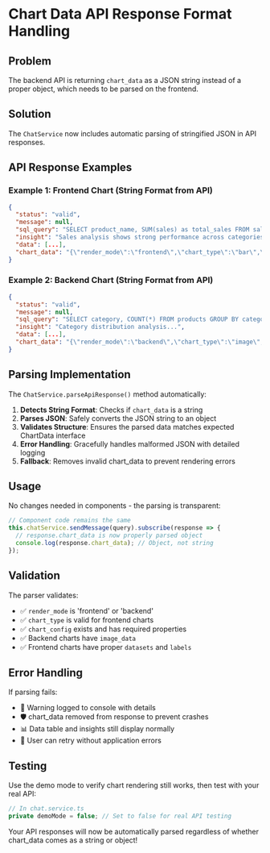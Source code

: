 # Chart Data API Response Format Handling

## Problem
The backend API is returning `chart_data` as a JSON string instead of a proper object, which needs to be parsed on the frontend.

## Solution
The `ChatService` now includes automatic parsing of stringified JSON in API responses.

## API Response Examples

### Example 1: Frontend Chart (String Format from API)
```json
{
  "status": "valid",
  "message": null,
  "sql_query": "SELECT product_name, SUM(sales) as total_sales FROM sales GROUP BY product_name",
  "insight": "Sales analysis shows strong performance across categories...",
  "data": [...],
  "chart_data": "{\"render_mode\":\"frontend\",\"chart_type\":\"bar\",\"chart_config\":{\"labels\":[\"Product A\",\"Product B\"],\"datasets\":[{\"label\":\"Sales\",\"data\":[100,200]}]"
}
```

### Example 2: Backend Chart (String Format from API)
```json
{
  "status": "valid",
  "message": null,
  "sql_query": "SELECT category, COUNT(*) FROM products GROUP BY category",
  "insight": "Category distribution analysis...",
  "data": [...],
  "chart_data": "{\"render_mode\":\"backend\",\"chart_type\":\"image\",\"chart_config\":{\"image_data\":\"data:image/png;base64,iVBORw0KGgoAAAANSUhEUgAAAAEAAAABCAYAAAAfFcSJAAAADUlEQVR42mP8/5+hHgAHggJ/PchI7wAAAABJRU5ErkJggg==\",\"alt_text\":\"Category Chart\",\"title\":\"Product Categories\"}}"
}
```

## Parsing Implementation

The `ChatService.parseApiResponse()` method automatically:

1. **Detects String Format**: Checks if `chart_data` is a string
2. **Parses JSON**: Safely converts the JSON string to an object
3. **Validates Structure**: Ensures the parsed data matches expected ChartData interface
4. **Error Handling**: Gracefully handles malformed JSON with detailed logging
5. **Fallback**: Removes invalid chart_data to prevent rendering errors

## Usage

No changes needed in components - the parsing is transparent:

```typescript
// Component code remains the same
this.chatService.sendMessage(query).subscribe(response => {
  // response.chart_data is now properly parsed object
  console.log(response.chart_data); // Object, not string
});
```

## Validation

The parser validates:
- ✅ `render_mode` is 'frontend' or 'backend'
- ✅ `chart_type` is valid for frontend charts
- ✅ `chart_config` exists and has required properties
- ✅ Backend charts have `image_data`
- ✅ Frontend charts have proper `datasets` and `labels`

## Error Handling

If parsing fails:
- 🚨 Warning logged to console with details
- 🛡️ chart_data removed from response to prevent crashes
- 📊 Data table and insights still display normally
- 🔄 User can retry without application errors

## Testing

Use the demo mode to verify chart rendering still works, then test with your real API:

```typescript
// In chat.service.ts
private demoMode = false; // Set to false for real API testing
```

Your API responses will now be automatically parsed regardless of whether chart_data comes as a string or object!
